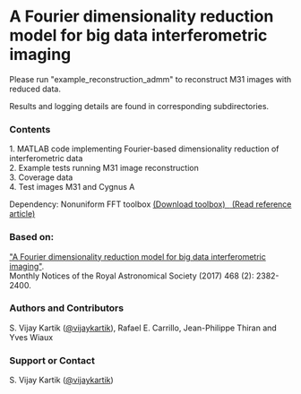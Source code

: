 # A Fourier dimensionality reduction model for big data interferometric imaging

Please run "example_reconstruction_admm" to reconstruct M31 images with reduced data.

Results and logging details are found in corresponding subdirectories.

<h3>
<a id="contents" class="anchor" href="#contents" aria-hidden="true"><span aria-hidden="true" class="octicon octicon-link"></span></a>Contents</h3>

<p>1. MATLAB code implementing Fourier-based dimensionality reduction of interferometric data<br>2. Example tests running M31 image reconstruction<br>3. Coverage data<br>4. Test images M31 and Cygnus A</p>
<p>Dependency: Nonuniform FFT toolbox <a href="http://web.eecs.umich.edu/~fessler/irt/fessler.tgz">(Download toolbox) &nbsp;</a><a href="http://dx.doi.org/10.1109/TSP.2002.807005">&nbsp;(Read reference article)</a></p>
<h3>
<a id="based-on" class="anchor" href="#based-on" aria-hidden="true"><span aria-hidden="true" class="octicon octicon-link"></span></a>Based on:</h3>

<p><a href="http://arxiv.org/abs/1609.02097">"A Fourier dimensionality reduction model for big data interferometric imaging"</a>.<br>Monthly Notices of the Royal Astronomical Society (2017) 468 (2): 2382-2400.</p>

<h3>
<a id="authors-and-contributors" class="anchor" href="#authors-and-contributors" aria-hidden="true"><span aria-hidden="true" class="octicon octicon-link"></span></a>Authors and Contributors</h3>

<p>S. Vijay Kartik (<a href="https://github.com/vijaykartik" class="user-mention">@vijaykartik</a>), Rafael E. Carrillo, Jean-Philippe Thiran and Yves Wiaux</p>

<h3>
<a id="support-or-contact" class="anchor" href="#support-or-contact" aria-hidden="true"><span aria-hidden="true" class="octicon octicon-link"></span></a>Support or Contact</h3>

<p>S. Vijay Kartik (<a href="https://github.com/vijaykartik" class="user-mention">@vijaykartik</a>)</p>
